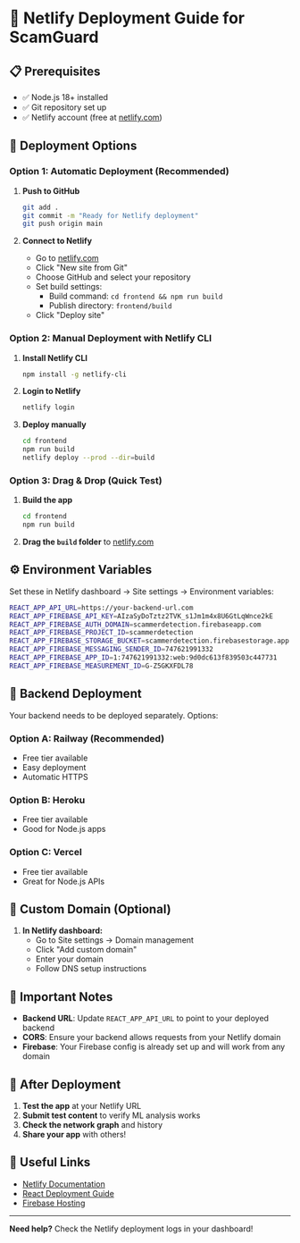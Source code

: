 # 🚀 Netlify Deployment Guide for ScamGuard

## 📋 **Prerequisites**

- ✅ Node.js 18+ installed
- ✅ Git repository set up
- ✅ Netlify account (free at [netlify.com](https://netlify.com))

## 🎯 **Deployment Options**

### **Option 1: Automatic Deployment (Recommended)**

1. **Push to GitHub**
   ```bash
   git add .
   git commit -m "Ready for Netlify deployment"
   git push origin main
   ```

2. **Connect to Netlify**
   - Go to [netlify.com](https://netlify.com)
   - Click "New site from Git"
   - Choose GitHub and select your repository
   - Set build settings:
     - Build command: `cd frontend && npm run build`
     - Publish directory: `frontend/build`
   - Click "Deploy site"

### **Option 2: Manual Deployment with Netlify CLI**

1. **Install Netlify CLI**
   ```bash
   npm install -g netlify-cli
   ```

2. **Login to Netlify**
   ```bash
   netlify login
   ```

3. **Deploy manually**
   ```bash
   cd frontend
   npm run build
   netlify deploy --prod --dir=build
   ```

### **Option 3: Drag & Drop (Quick Test)**

1. **Build the app**
   ```bash
   cd frontend
   npm run build
   ```

2. **Drag the `build` folder** to [netlify.com](https://netlify.com)

## ⚙️ **Environment Variables**

Set these in Netlify dashboard → Site settings → Environment variables:

```bash
REACT_APP_API_URL=https://your-backend-url.com
REACT_APP_FIREBASE_API_KEY=AIzaSyDoTztz2TVK_s1Jm1m4x8U6GtLqWnce2kE
REACT_APP_FIREBASE_AUTH_DOMAIN=scammerdetection.firebaseapp.com
REACT_APP_FIREBASE_PROJECT_ID=scammerdetection
REACT_APP_FIREBASE_STORAGE_BUCKET=scammerdetection.firebasestorage.app
REACT_APP_FIREBASE_MESSAGING_SENDER_ID=747621991332
REACT_APP_FIREBASE_APP_ID=1:747621991332:web:9d0dc613f839503c447731
REACT_APP_FIREBASE_MEASUREMENT_ID=G-Z5GKXFDL78
```

## 🔧 **Backend Deployment**

Your backend needs to be deployed separately. Options:

### **Option A: Railway (Recommended)**
- Free tier available
- Easy deployment
- Automatic HTTPS

### **Option B: Heroku**
- Free tier available
- Good for Node.js apps

### **Option C: Vercel**
- Free tier available
- Great for Node.js APIs

## 📱 **Custom Domain (Optional)**

1. **In Netlify dashboard:**
   - Go to Site settings → Domain management
   - Click "Add custom domain"
   - Enter your domain
   - Follow DNS setup instructions

## 🚨 **Important Notes**

- **Backend URL**: Update `REACT_APP_API_URL` to point to your deployed backend
- **CORS**: Ensure your backend allows requests from your Netlify domain
- **Firebase**: Your Firebase config is already set up and will work from any domain

## 🎉 **After Deployment**

1. **Test the app** at your Netlify URL
2. **Submit test content** to verify ML analysis works
3. **Check the network graph** and history
4. **Share your app** with others!

## 🔗 **Useful Links**

- [Netlify Documentation](https://docs.netlify.com/)
- [React Deployment Guide](https://create-react-app.dev/docs/deployment/)
- [Firebase Hosting](https://firebase.google.com/docs/hosting)

---

**Need help?** Check the Netlify deployment logs in your dashboard!
